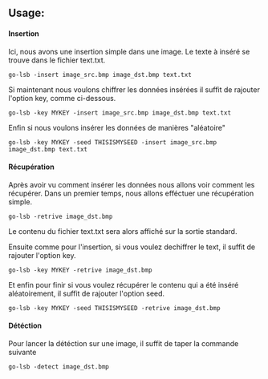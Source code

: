 
## Usage:

#### Insertion

Ici, nous avons une insertion simple dans une image. Le texte à inséré se trouve dans le fichier text.txt.

```
go-lsb -insert image_src.bmp image_dst.bmp text.txt
```

Si maintenant nous voulons chiffrer les données insérées il suffit de rajouter l'option key, comme ci-dessous.
```
go-lsb -key MYKEY -insert image_src.bmp image_dst.bmp text.txt
```

Enfin si nous voulons insérer les données de manières "aléatoire"

```
go-lsb -key MYKEY -seed THISISMYSEED -insert image_src.bmp image_dst.bmp text.txt
```

#### Récupération
Après avoir vu comment insérer les données nous allons voir comment les récupérer. Dans un premier temps, nous allons efféctuer une récupération simple.
```
go-lsb -retrive image_dst.bmp
```

Le contenu du fichier text.txt sera alors affiché sur la sortie standard.


Ensuite comme pour l'insertion, si vous voulez dechiffrer le text, il suffit de rajouter l'option key.
```
go-lsb -key MYKEY -retrive image_dst.bmp
```

Et enfin pour finir si vous voulez récupérer le contenu qui a été inséré aléatoirement, il suffit de rajouter l'option seed.
```
go-lsb -key MYKEY -seed THISISMYSEED -retrive image_dst.bmp
```

#### Détéction
Pour lancer la détéction sur une image, il suffit de taper la commande suivante
```
go-lsb -detect image_dst.bmp
```